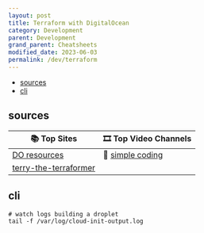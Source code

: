 ```yaml
---
layout: post
title: Terraform with DigitalOcean
category: Development
parent: Development
grand_parent: Cheatsheets  
modified_date: 2023-06-03
permalink: /dev/terraform
---
```


<!-- vscode-markdown-toc -->
* [sources](#sources)
* [cli](#cli)

<!-- vscode-markdown-toc-config
	numbering=false
	autoSave=true
	/vscode-markdown-toc-config -->
<!-- /vscode-markdown-toc -->


## <a name='sources'></a>sources

| 📚 **Top Sites** 									| 🎞️ **Top Video Channels** |
|---------------------------------------------------|------------------------|
| [DO resources](https://registry.terraform.io/providers/digitalocean/digitalocean/latest/docs) | 🔴 [simple coding](https://www.youtube.com/watch?v=u_zl7XHiF-g&list=PL9evZl_m5wqsc7C38L9grx-djts2bqT_b) |
| [terry-the-terraformer](https://github.com/ezra-buckingham/terry-the-terraformer) | |

## <a name='cli'></a>cli

```
# watch logs building a droplet
tail -f /var/log/cloud-init-output.log
```